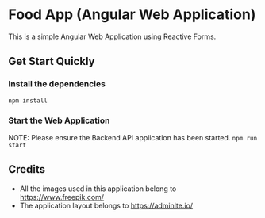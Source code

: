 # Food App (Angular Web Application)

This is a simple Angular Web Application using Reactive Forms.

## Get Start Quickly

### Install the dependencies

`npm install`

### Start the Web Application

NOTE: Please ensure the Backend API application has been started.
`npm run start`

## Credits

- All the images used in this application belong to https://www.freepik.com/
- The application layout belongs to https://adminlte.io/
